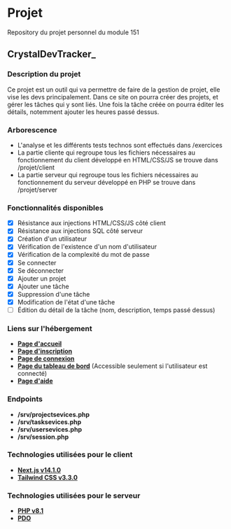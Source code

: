# Projet
Repository du projet personnel du module 151

## CrystalDevTracker_

### Description du projet
Ce projet est un outil qui va permettre de faire de la gestion de projet, elle vise les devs principalement. 
Dans ce site on pourra créer des projets, et gérer les tâches qui y sont liés. Une fois la tâche créée on pourra éditer les détails, notemment ajouter les heures passé dessus.

### Arborescence
- L'analyse et les différents tests technos sont effectués dans /exercices
- La partie cliente qui regroupe tous les fichiers nécessaires au fonctionnement du client développé en HTML/CSS/JS se trouve dans /projet/client </br>
- La partie serveur qui regroupe tous les fichiers nécessaires au fonctionnement du serveur développé en PHP se trouve dans /projet/server

### Fonctionnalités disponibles
- [X] Résistance aux injections HTML/CSS/JS côté client
- [X] Résistance aux injections SQL côté serveur
- [X] Création d'un utilisateur
- [X] Vérification de l'existence d'un nom d'utilisateur
- [X] Vérification de la complexité du mot de passe
- [X] Se connecter
- [X] Se déconnecter
- [X] Ajouter un projet
- [X] Ajouter une tâche
- [X] Suppression d'une tâche
- [X] Modification de l'état d'une tâche
- [ ] Édition du détail de la tâche (nom, description, temps passé dessus)

### Liens sur l'hébergement
- **[Page d'accueil](https://abrahaml.emf-informatique.ch/151/client/)**
- **[Page d'inscription](https://abrahaml.emf-informatique.ch/151/client/register)**
- **[Page de connexion](https://abrahaml.emf-informatique.ch/151/client/login)**
- **[Page du tableau de bord](https://abrahaml.emf-informatique.ch/151/client/dashboard)** (Accessible seulement si l'utilisateur est connecté)
- **[Page d'aide](https://abrahaml.emf-informatique.ch/151/client/about)**

### Endpoints
- **/srv/projectsevices.php**
- **/srv/tasksevices.php**
- **/srv/usersevices.php**
- **/srv/session.php**

### Technologies utilisées pour le client
- **[Next.js v14.1.0](https://nextjs.org/)**
- **[Tailwind CSS v3.3.0](https://tailwindcss.com/)**

### Technologies utilisées pour le serveur
- **[PHP v8.1](https://www.php.net/manual/fr/intro-whatis.php)**
- **[PDO](https://www.php.net/manual/fr/book.pdo.php)**
